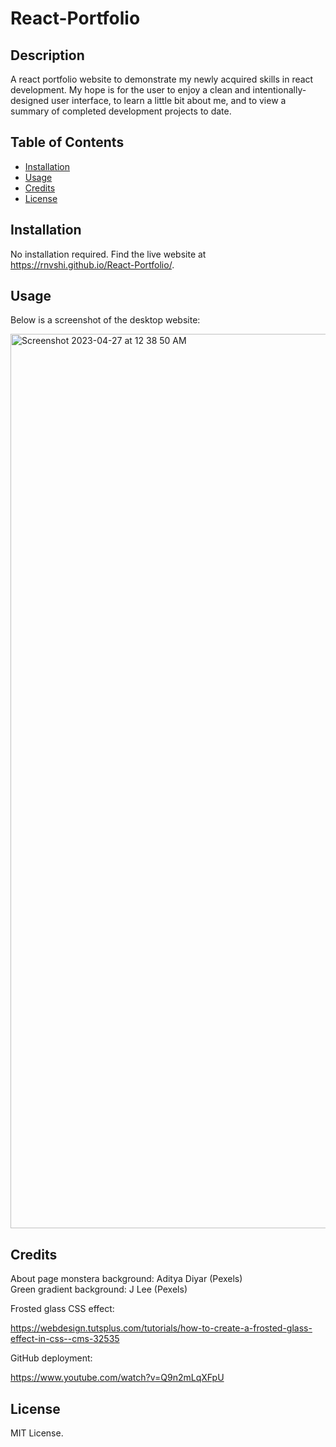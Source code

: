 # React-Portfolio

## Description

A react portfolio website to demonstrate my newly acquired skills in react development. My hope is for the user to enjoy a clean and intentionally-designed
user interface, to learn a little bit about me, and to view a summary of completed development projects to date.

## Table of Contents 

- [Installation](#installation)
- [Usage](#usage)
- [Credits](#credits)
- [License](#license)

## Installation

No installation required. Find the live website at https://rnvshi.github.io/React-Portfolio/.

## Usage

Below is a screenshot of the desktop website:

<img width="1431" alt="Screenshot 2023-04-27 at 12 38 50 AM" src="https://user-images.githubusercontent.com/117702694/234760919-f96c3e7a-d4e8-4153-91b6-ca6f1f942fe1.png">

## Credits

About page monstera background: Aditya Diyar (Pexels)
<br>
Green gradient background: J Lee (Pexels)

Frosted glass CSS effect:

https://webdesign.tutsplus.com/tutorials/how-to-create-a-frosted-glass-effect-in-css--cms-32535

GitHub deployment:

https://www.youtube.com/watch?v=Q9n2mLqXFpU

## License

MIT License.

